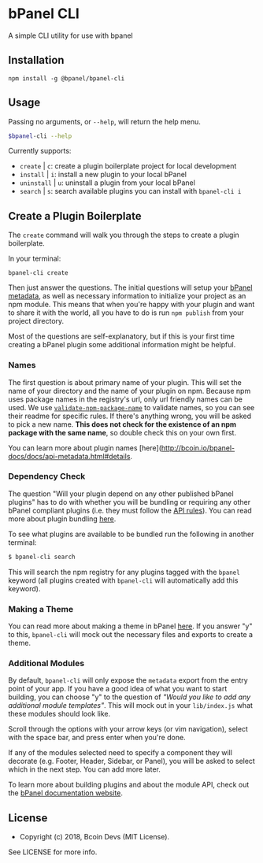 # bPanel CLI
A simple CLI utility for use with bpanel

## Installation
```
npm install -g @bpanel/bpanel-cli
```

## Usage
Passing no arguments, or `--help`, will return the help menu.

```bash
$bpanel-cli --help
```

Currently supports:

- `create` | `c`: create a plugin boilerplate project for local development
- `install` | `i`: install a new plugin to your local bPanel
- `uninstall` | `u`: uninstall a plugin from your local bPanel
- `search` | `s`: search available plugins you can install with `bpanel-cli i`

## Create a Plugin Boilerplate
The `create` command will walk you through the steps to create a plugin boilerplate.

In your terminal:
```
bpanel-cli create
```

Then just answer the questions. The initial questions will setup your
[bPanel metadata](http://bcoin.io/bpanel-docs/docs/api-metadata.html),
as well as necessary information to initialize your project as an npm module.
This means that when you're happy with your plugin and want to share it with the world, all you have to do is run `npm publish` from your project directory.

Most of the questions are self-explanatory, but if this is your first time creating a bPanel plugin some additional information might be helpful.

### Names
The first question is about primary name of your plugin. This will set the name of your directory and the name of your plugin on npm.
Because npm uses package names in the registry's url, only url friendly names can be used. We use [`validate-npm-package-name`](https://www.npmjs.com/package/validate-npm-package-name) to validate names, so you can see their readme for specific rules. If there's anything wrong, you will be asked to pick a new name. **This does not check for the existence of an npm package with the same name**, so double check this on your own first.

You can learn more about plugin names [here](http://bcoin.io/bpanel-docs/docs/api-metadata.html#details.

### Dependency Check
The question "Will your plugin depend on any other published bPanel plugins" has to do with whether you will be bundling or requiring any other bPanel compliant plugins (i.e. they must follow the [API rules](http://bcoin.io/bpanel-docs/docs/plugin-started.html#the-plugin-api)). You can read more about plugin bundling [here](http://bcoin.io/bpanel-docs/docs/api-bundling-plugins.html).

To see what plugins are available to be bundled run the following in another terminal:

```bash
$ bpanel-cli search
```

This will search the npm registry for any plugins tagged with the `bpanel` keyword (all plugins created with `bpanel-cli` will automatically add this keyword).

### Making a Theme
You can read more about making a theme in bPanel [here](http://bcoin.io/bpanel-docs/docs/theming-started.html). If you answer "y" to this, `bpanel-cli` will mock out the necessary files and exports to create a theme.

### Additional Modules
By default, `bpanel-cli` will only expose the `metadata` export from the entry point of your app. If you have a good idea of what you want to start building, you can choose "y" to the question of _"Would you like to add any additional module templates"_.
This will mock out in your `lib/index.js` what these modules should look like.

Scroll through the options with your arrow keys (or vim navigation), select with the space bar, and press enter when you're done.

If any of the modules selected need to specify a component
they will decorate (e.g. Footer, Header, Sidebar, or Panel),
you will be asked to select which in the next step. You can add more later.

To learn more about building plugins and about the module API, check out the [bPanel documentation website](http://bcoin.io/bpanel-docs).

## License

- Copyright (c) 2018, Bcoin Devs (MIT License).

See LICENSE for more info.